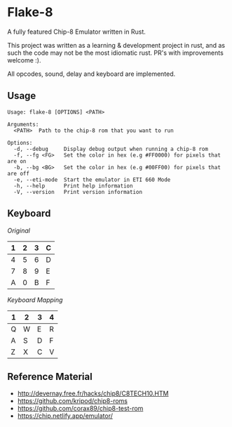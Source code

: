 # Flake-8
A fully featured Chip-8 Emulator written in Rust.

This project was written as a learning & development project in rust, and as such 
the code may not be the most idiomatic rust. PR's with improvements welcome :).

All opcodes, sound, delay and keyboard are implemented.

## Usage

```
Usage: flake-8 [OPTIONS] <PATH>

Arguments:
  <PATH>  Path to the chip-8 rom that you want to run

Options:
  -d, --debug     Display debug output when running a chip-8 rom
  -f, --fg <FG>   Set the color in hex (e.g #FF0000) for pixels that are on
  -b, --bg <BG>   Set the color in hex (e.g #00FF00) for pixels that are off
  -e, --eti-mode  Start the emulator in ETI 660 Mode
  -h, --help      Print help information
  -V, --version   Print version information
```

## Keyboard
*Original*

|1|2|3|C|    
|-|-|-|-|
|4|5|6|D|    
|7|8|9|E|    
|A|0|B|F|   

*Keyboard Mapping*

|1|2|3|4|
|-|-|-|-|
|Q|W|E|R|
|A|S|D|F|
|Z|X|C|V|

## Reference Material
- http://devernay.free.fr/hacks/chip8/C8TECH10.HTM
- https://github.com/kripod/chip8-roms
- https://github.com/corax89/chip8-test-rom
- https://chip.netlify.app/emulator/